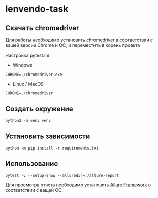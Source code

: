 # lenvendo-task

## Скачать chromedriver
Для работы необходимо установить [chromedriver](https://chromedriver.storage.googleapis.com/index.html)
в соответствии с вашей версии Chrome и ОС, и переместить в корень проекта

Настройка pytest.ini
- Windows
```
CHROME=./chromedriver.exe
```
- Linux / MacOS
```
CHROME=./chromedriver
```

## Создать окружение
```
python3 -m venv venv
```

## Установить зависимости
```
python -m pip install -r requirements.txt
```

## Использование
```
pytest -v --setup-show --alluredir=./allure-report
```

Для просмотра отчета необходимо установить 
[Allure Framework](https://docs.qameta.io/allure-report/#_installing_a_commandline)
в соответствии с ващей ОС.